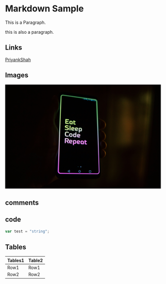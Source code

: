 # Markdown Sample

This is a Paragraph.

this is also a paragraph.

## Links

[PriyankShah](gyasufdug.com)

## Images

![Code Image](code.jpg)

## comments

<!-- jegrfsyrhgaeg -->

## code

``` javascript
var test = "string";

```

## Tables

| Tables1 | Table2 |
| ------- | ------ |
| Row1    | Row1   |
| Row2    | Row2   |